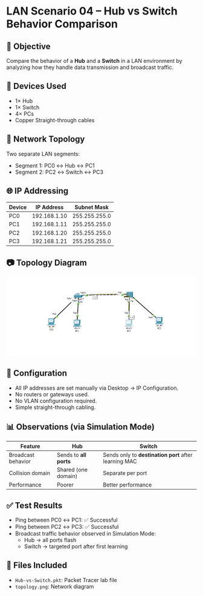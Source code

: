 # LAN Scenario 04 – Hub vs Switch Behavior Comparison

## 🎯 Objective
Compare the behavior of a **Hub** and a **Switch** in a LAN environment by analyzing how they handle data transmission and broadcast traffic.

## 🧱 Devices Used
- 1× Hub
- 1× Switch
- 4× PCs
- Copper Straight-through cables

## 🧠 Network Topology

Two separate LAN segments:
- Segment 1: PC0 ↔ Hub ↔ PC1
- Segment 2: PC2 ↔ Switch ↔ PC3

## 🌐 IP Addressing

| Device | IP Address     | Subnet Mask     |
|--------|----------------|-----------------|
| PC0    | 192.168.1.10   | 255.255.255.0   |
| PC1    | 192.168.1.11   | 255.255.255.0   |
| PC2    | 192.168.1.20   | 255.255.255.0   |
| PC3    | 192.168.1.21   | 255.255.255.0   |

## 📷 Topology Diagram

![topology](./topology.PNG)

## 🔧 Configuration
- All IP addresses are set manually via Desktop → IP Configuration.
- No routers or gateways used.
- No VLAN configuration required.
- Simple straight-through cabling.

## 📊 Observations (via Simulation Mode)

| Feature             | Hub                        | Switch                          |
|---------------------|----------------------------|----------------------------------|
| Broadcast behavior  | Sends to **all ports**     | Sends only to **destination port** after learning MAC |
| Collision domain    | Shared (one domain)        | Separate per port               |
| Performance         | Poorer                     | Better performance               |

## ✅ Test Results
- Ping between PC0 ↔ PC1: ✅ Successful
- Ping between PC2 ↔ PC3: ✅ Successful
- Broadcast traffic behavior observed in Simulation Mode:
  - Hub → all ports flash
  - Switch → targeted port after first learning

## 📁 Files Included
- `Hub-vs-Switch.pkt`: Packet Tracer lab file
- `topology.png`: Network diagram
